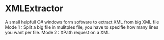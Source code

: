 # XMLExtractor
A small helpfull C# windows form software to extract XML from big XML file
Mode 1 : Split a big file in mulitples file, you have to specifie how many lines you want per file.
Mode 2 : XPath request on a XML
